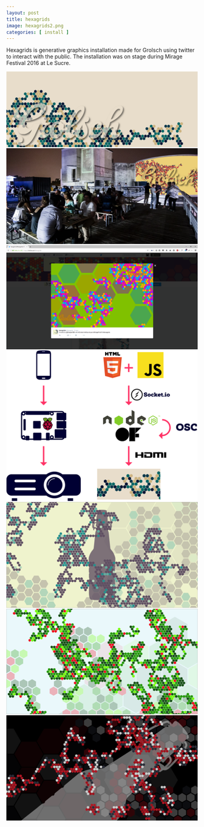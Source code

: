 ```yaml
---
layout: post
title: hexagrids
image: hexagrids2.png
categories: [ install ]
---
```

<p>Hexagrids is generative graphics installation made for Grolsch using twitter to interact with the public. The installation was on stage during Mirage Festival 2016 at Le Sucre.</p>
<img class="large" src="/images/hexagrids4.png">
<img class="large" src="/images/hexagrids1.png">
<img class="large" src="/images/hexagrids7.png">
<img class="large" src="/images/hexagrids2.png" style="background:white;">
<img class="large" src="/images/previews/hexagrids2.png">
<img class="large" src="/images/hexagrids5.png">
<img class="large" src="/images/hexagrids6.png">
